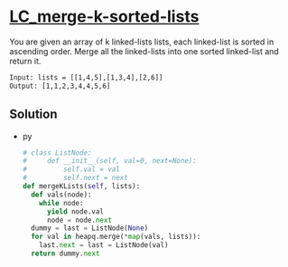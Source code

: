 # [LC_merge-k-sorted-lists](https://leetcode.com/problems/merge-k-sorted-lists)

You are given an array of k linked-lists lists, each linked-list is sorted in ascending order.
Merge all the linked-lists into one sorted linked-list and return it.

```txt
Input: lists = [[1,4,5],[1,3,4],[2,6]]
Output: [1,1,2,3,4,4,5,6]
```

## Solution

* py

  ```py
  # class ListNode:
  #     def __init__(self, val=0, next=None):
  #         self.val = val
  #         self.next = next
  def mergeKLists(self, lists):
    def vals(node):
      while node:
        yield node.val
        node = node.next
    dummy = last = ListNode(None)
    for val in heapq.merge(*map(vals, lists)):
      last.next = last = ListNode(val)
    return dummy.next
  ```

